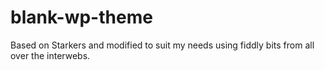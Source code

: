 blank-wp-theme
==============

Based on Starkers and modified to suit my needs using fiddly bits from all over the interwebs.